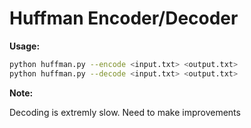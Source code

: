 # Huffman Encoder/Decoder

**Usage:**
```bash
python huffman.py --encode <input.txt> <output.txt>
python huffman.py --decode <input.txt> <output.txt>
```
**Note:**

Decoding is extremly slow. Need to make improvements
